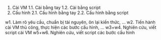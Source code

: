 1. Cài VM
1.1. Cài bằng tay
1.2. Cài bằng script
2. Cấu hình
2.1. Cấu hình bằng tay
2.2. Cấu hình bằng script

w1. Làm rõ yêu cầu, chuẩn bị tài nguyên, ôn lại kiến thức, ...
w2. Tiến hành cài VM thủ công, thực hiện các bước cấu hình, ...
w3+w4. Nghiên cứu, viết script cài VM
w5+w6. Nghiên cứu, viết script các bước cấu hình